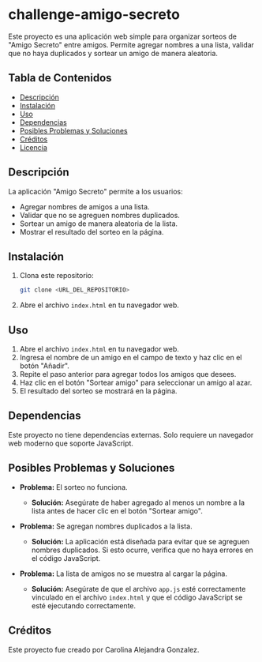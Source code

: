 # challenge-amigo-secreto
Este proyecto es una aplicación web simple para organizar sorteos de "Amigo Secreto" entre amigos. Permite agregar nombres a una lista, validar que no haya duplicados y sortear un amigo de manera aleatoria.

## Tabla de Contenidos

*   [Descripción](#descripción)
*   [Instalación](#instalación)
*   [Uso](#uso)
*   [Dependencias](#dependencias)
*   [Posibles Problemas y Soluciones](#posibles-problemas-y-soluciones)
*   [Créditos](#créditos)
*   [Licencia](#licencia)

## Descripción

La aplicación "Amigo Secreto" permite a los usuarios:

*   Agregar nombres de amigos a una lista.
*   Validar que no se agreguen nombres duplicados.
*   Sortear un amigo de manera aleatoria de la lista.
*   Mostrar el resultado del sorteo en la página.

## Instalación

1.  Clona este repositorio:

    ```bash
    git clone <URL_DEL_REPOSITORIO>
    ```

2.  Abre el archivo `index.html` en tu navegador web.

## Uso

1.  Abre el archivo `index.html` en tu navegador web.
2.  Ingresa el nombre de un amigo en el campo de texto y haz clic en el botón "Añadir".
3.  Repite el paso anterior para agregar todos los amigos que desees.
4.  Haz clic en el botón "Sortear amigo" para seleccionar un amigo al azar.
5.  El resultado del sorteo se mostrará en la página.

## Dependencias

Este proyecto no tiene dependencias externas. Solo requiere un navegador web moderno que soporte JavaScript.

## Posibles Problemas y Soluciones

*   **Problema:** El sorteo no funciona.

    *   **Solución:** Asegúrate de haber agregado al menos un nombre a la lista antes de hacer clic en el botón "Sortear amigo".

*   **Problema:** Se agregan nombres duplicados a la lista.

    *   **Solución:** La aplicación está diseñada para evitar que se agreguen nombres duplicados. Si esto ocurre, verifica que no haya errores en el código JavaScript.

*   **Problema:** La lista de amigos no se muestra al cargar la página.

    *   **Solución:** Asegúrate de que el archivo `app.js` esté correctamente vinculado en el archivo `index.html` y que el código JavaScript se esté ejecutando correctamente.

## Créditos

Este proyecto fue creado por Carolina Alejandra Gonzalez.
